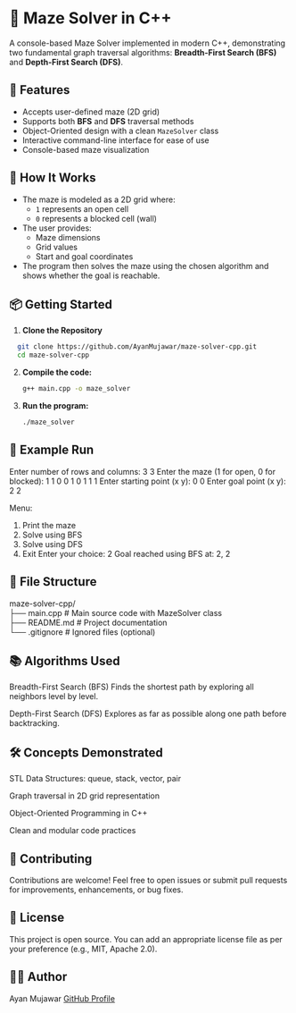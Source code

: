 # 🧭 Maze Solver in C++

A console-based Maze Solver implemented in modern C++, demonstrating two fundamental graph traversal algorithms: **Breadth-First Search (BFS)** and **Depth-First Search (DFS)**.



## 🚀 Features

- Accepts user-defined maze (2D grid)
- Supports both **BFS** and **DFS** traversal methods
- Object-Oriented design with a clean `MazeSolver` class
- Interactive command-line interface for ease of use
- Console-based maze visualization



## 🧠 How It Works

- The maze is modeled as a 2D grid where:
  - `1` represents an open cell
  - `0` represents a blocked cell (wall)
- The user provides:
  - Maze dimensions
  - Grid values
  - Start and goal coordinates
- The program then solves the maze using the chosen algorithm and shows whether the goal is reachable.



## 📦 Getting Started

 1. **Clone the Repository**


 ```sh
   git clone https://github.com/AyanMujawar/maze-solver-cpp.git
   cd maze-solver-cpp
   ```
2. **Compile the code:**
   ```sh
   g++ main.cpp -o maze_solver
   ```


3. **Run the program:**
   ```sh
   ./maze_solver
   ```

## 🧪 Example Run
Enter number of rows and columns: 3 3
Enter the maze (1 for open, 0 for blocked):
1 1 0
0 1 0
1 1 1
Enter starting point (x y): 0 0
Enter goal point (x y): 2 2

Menu:
1. Print the maze
2. Solve using BFS
3. Solve using DFS
4. Exit
Enter your choice: 2
Goal reached using BFS at: 2, 2

## 📁 File Structure

maze-solver-cpp/<br>
├── main.cpp       # Main source code with MazeSolver class<br>
├── README.md      # Project documentation<br>
└── .gitignore     # Ignored files (optional)


## 📚 Algorithms Used
Breadth-First Search (BFS)
Finds the shortest path by exploring all neighbors level by level.

Depth-First Search (DFS)
Explores as far as possible along one path before backtracking.

## 🛠 Concepts Demonstrated
STL Data Structures: queue, stack, vector, pair

Graph traversal in 2D grid representation

Object-Oriented Programming in C++

Clean and modular code practices

## 🤝 Contributing
Contributions are welcome!
Feel free to open issues or submit pull requests for improvements, enhancements, or bug fixes.

## 📄 License
This project is open source.
You can add an appropriate license file as per your preference (e.g., MIT, Apache 2.0).

## 👨‍💻 Author
Ayan Mujawar
[GitHub Profile](https://github.com/AyanMujawar)


